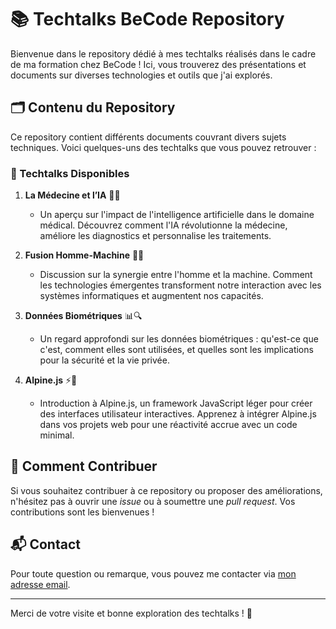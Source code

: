 # 📚 Techtalks BeCode Repository

Bienvenue dans le repository dédié à mes techtalks réalisés dans le cadre de ma formation chez BeCode ! Ici, vous trouverez des présentations et documents sur diverses technologies et outils que j'ai explorés.

## 🗂️ Contenu du Repository

Ce repository contient différents documents couvrant divers sujets techniques. Voici quelques-uns des techtalks que vous pouvez retrouver :

### 📑 Techtalks Disponibles

1. **La Médecine et l’IA** 🏥🤖
   - Un aperçu sur l'impact de l'intelligence artificielle dans le domaine médical. Découvrez comment l'IA révolutionne la médecine, améliore les diagnostics et personnalise les traitements.

2. **Fusion Homme-Machine** 🔗👤
   - Discussion sur la synergie entre l'homme et la machine. Comment les technologies émergentes transforment notre interaction avec les systèmes informatiques et augmentent nos capacités.

3. **Données Biométriques** 📊🔍
   - Un regard approfondi sur les données biométriques : qu'est-ce que c'est, comment elles sont utilisées, et quelles sont les implications pour la sécurité et la vie privée.

4. **Alpine.js** ⚡🔧
   - Introduction à Alpine.js, un framework JavaScript léger pour créer des interfaces utilisateur interactives. Apprenez à intégrer Alpine.js dans vos projets web pour une réactivité accrue avec un code minimal.

## 🚀 Comment Contribuer

Si vous souhaitez contribuer à ce repository ou proposer des améliorations, n'hésitez pas à ouvrir une *issue* ou à soumettre une *pull request*. Vos contributions sont les bienvenues !

## 📬 Contact

Pour toute question ou remarque, vous pouvez me contacter via [mon adresse email](mailto:caufriezadrien0@gmail.com).

---

Merci de votre visite et bonne exploration des techtalks ! 🌟

